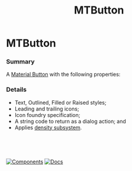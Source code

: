 ﻿---
uid: C.MTButton
title: MTButton
---
# MTButton

### Summary

A [Material Button](https://github.com/material-components/material-components-web/tree/v7.0.0/packages/mdc-button#buttons) with the following properties:

### Details

- Text, Outlined, Filled or Raised styles;
- Leading and trailing icons;
- Icon foundry specification;
- A string code to return as a dialog action; and
- Applies [density subsystem](xref:A.Density).

&nbsp;

&nbsp;

[![Components](https://img.shields.io/static/v1?label=Components&message=Core&color=blue)](xref:A.CoreComponents)
[![Docs](https://img.shields.io/static/v1?label=API%20Documentation&message=MTButton&color=brightgreen)](xref:BlazorMdc.MTButton)